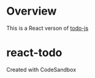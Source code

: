 # Overview
This is a React verson of [todo-js](https://github.com/KatoJun/todo-js)

# react-todo
Created with CodeSandbox
